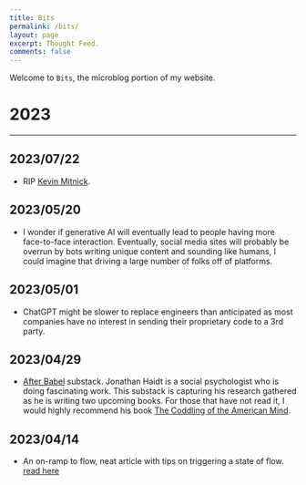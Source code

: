 ```yaml
---
title: Bits
permalink: /bits/
layout: page
excerpt: Thought Feed.
comments: false
---
```


Welcome to `Bits`, the microblog portion of my website.

# 2023
---


## 2023/07/22

- RIP [Kevin Mitnick](https://www.dignitymemorial.com/obituaries/las-vegas-nv/kevin-mitnick-11371668). 

## 2023/05/20

- I wonder if generative AI will eventually lead to people having more face-to-face interaction. Eventually, social media sites will probably be overrun by bots writing unique content and sounding like humans, I could imagine that driving a large number of folks off of platforms.

## 2023/05/01

- ChatGPT might be slower to replace engineers than anticipated as most companies have no interest in sending their proprietary code to a 3rd party. 

## 2023/04/29

- [After Babel](https://jonathanhaidt.substack.com/) substack. Jonathan Haidt is a social psychologist who is doing fascinating work. This substack is capturing his research gathered as he is writing two upcoming books. For those that have not read it, I would highly recommend his book [The Coddling of the American Mind](https://www.amazon.com/Coddling-American-Mind-Intentions-Generation/dp/0735224897).

## 2023/04/14

- An on-ramp to flow, neat article with tips on triggering a state of flow. [read here](https://census.dev/blog/an-on-ramp-to-flow)